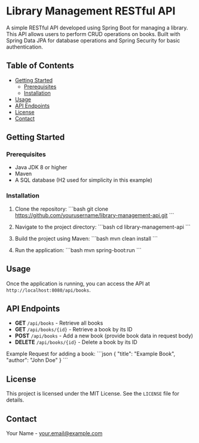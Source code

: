 # Library Management RESTful API

A simple RESTful API developed using Spring Boot for managing a library. This API allows users to perform CRUD operations on books. Built with Spring Data JPA for database operations and Spring Security for basic authentication.

## Table of Contents

- [Getting Started](#getting-started)
  - [Prerequisites](#prerequisites)
  - [Installation](#installation)
- [Usage](#usage)
- [API Endpoints](#api-endpoints)
- [License](#license)
- [Contact](#contact)

## Getting Started

### Prerequisites

- Java JDK 8 or higher
- Maven
- A SQL database (H2 used for simplicity in this example)

### Installation

1. Clone the repository:
\```bash
git clone https://github.com/yourusername/library-management-api.git
\```

2. Navigate to the project directory:
\```bash
cd library-management-api
\```

3. Build the project using Maven:
\```bash
mvn clean install
\```

4. Run the application:
\```bash
mvn spring-boot:run
\```

## Usage

Once the application is running, you can access the API at `http://localhost:8080/api/books`.

## API Endpoints

- **GET** `/api/books` - Retrieve all books
- **GET** `/api/books/{id}` - Retrieve a book by its ID
- **POST** `/api/books` - Add a new book (provide book data in request body)
- **DELETE** `/api/books/{id}` - Delete a book by its ID

Example Request for adding a book:
\```json
{
  "title": "Example Book",
  "author": "John Doe"
}
\```

## License

This project is licensed under the MIT License. See the `LICENSE` file for details.

## Contact

Your Name - your.email@example.com
